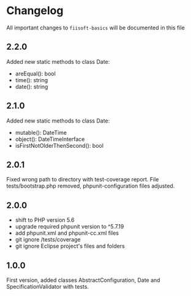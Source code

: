 # Changelog

All important changes to `fiisoft-basics` will be documented in this file

## 2.2.0

Added new static methods to class Date:
 - areEqual(): bool
 - time(): string
 - date(): string

## 2.1.0

Added new static methods to class Date:
- mutable(): DateTime
- object(): DateTimeInterface
- isFirstNotOlderThenSecond(): bool

## 2.0.1

Fixed wrong path to directory with test-coverage report.
File tests/bootstrap.php removed, phpunit-configuration files adjusted.

## 2.0.0

* shift to PHP version 5.6
* upgrade required phpunit version to ^5.7.19
* add phpunit.xml and phpunit-cc.xml files 
* git ignore /tests/coverage
* git ignore Eclipse project's files and folders

## 1.0.0

First version, added classes AbstractConfiguration, Date and SpecificationValidator with tests.
